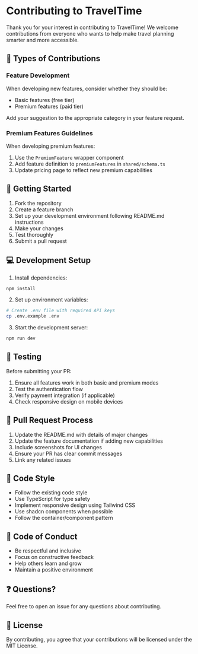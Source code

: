 # Contributing to TravelTime

Thank you for your interest in contributing to TravelTime! We welcome contributions from everyone who wants to help make travel planning smarter and more accessible.

## 🌟 Types of Contributions

### Feature Development
When developing new features, consider whether they should be:
- Basic features (free tier)
- Premium features (paid tier)

Add your suggestion to the appropriate category in your feature request.

### Premium Features Guidelines
When developing premium features:
1. Use the `PremiumFeature` wrapper component
2. Add feature definition to `premiumFeatures` in `shared/schema.ts`
3. Update pricing page to reflect new premium capabilities

## 🚀 Getting Started

1. Fork the repository
2. Create a feature branch
3. Set up your development environment following README.md instructions
4. Make your changes
5. Test thoroughly
6. Submit a pull request

## 💻 Development Setup

1. Install dependencies:
```bash
npm install
```

2. Set up environment variables:
```bash
# Create .env file with required API keys
cp .env.example .env
```

3. Start the development server:
```bash
npm run dev
```

## 🧪 Testing

Before submitting your PR:
1. Ensure all features work in both basic and premium modes
2. Test the authentication flow
3. Verify payment integration (if applicable)
4. Check responsive design on mobile devices

## 📝 Pull Request Process

1. Update the README.md with details of major changes
2. Update the feature documentation if adding new capabilities
3. Include screenshots for UI changes
4. Ensure your PR has clear commit messages
5. Link any related issues

## 🎨 Code Style

- Follow the existing code style
- Use TypeScript for type safety
- Implement responsive design using Tailwind CSS
- Use shadcn components when possible
- Follow the container/component pattern

## 🤝 Code of Conduct

- Be respectful and inclusive
- Focus on constructive feedback
- Help others learn and grow
- Maintain a positive environment

## ❓ Questions?

Feel free to open an issue for any questions about contributing.

## 📄 License

By contributing, you agree that your contributions will be licensed under the MIT License.
